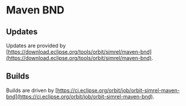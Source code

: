# Maven BND

## Updates

Updates are provided by [https://download.eclipse.org/tools/orbit/simrel/maven-bnd](https://download.eclipse.org/tools/orbit/simrel/maven-bnd).


## Builds

Builds are driven by [https://ci.eclipse.org/orbit/job/orbit-simrel-maven-bnd](https://ci.eclipse.org/orbit/job/orbit-simrel-maven-bnd).
